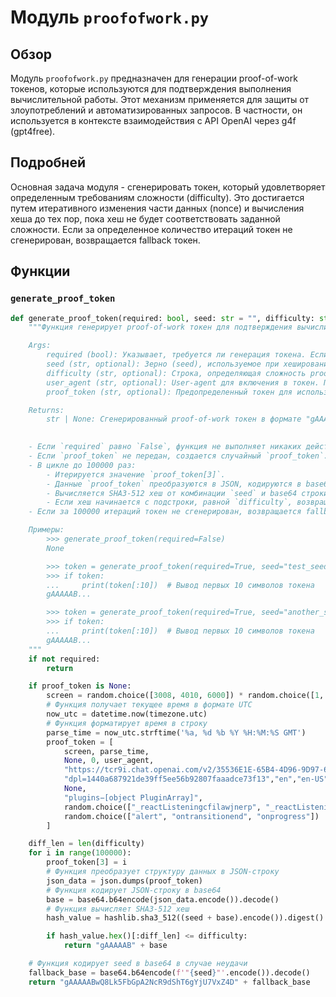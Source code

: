 # Модуль `proofofwork.py`

## Обзор

Модуль `proofofwork.py` предназначен для генерации proof-of-work токенов, которые используются для подтверждения выполнения вычислительной работы. Этот механизм применяется для защиты от злоупотреблений и автоматизированных запросов. В частности, он используется в контексте взаимодействия с API OpenAI через g4f (gpt4free).

## Подробней

Основная задача модуля - сгенерировать токен, который удовлетворяет определенным требованиям сложности (difficulty). Это достигается путем итеративного изменения части данных (nonce) и вычисления хеша до тех пор, пока хеш не будет соответствовать заданной сложности. Если за определенное количество итераций токен не сгенерирован, возвращается fallback токен.

## Функции

### `generate_proof_token`

```python
def generate_proof_token(required: bool, seed: str = "", difficulty: str = "", user_agent: str = None, proof_token: str = None):
    """Функция генерирует proof-of-work токен для подтверждения вычислительной работы.

    Args:
        required (bool): Указывает, требуется ли генерация токена. Если `False`, функция не выполняет никаких действий.
        seed (str, optional): Зерно (seed), используемое при хешировании. По умолчанию "".
        difficulty (str, optional): Строка, определяющая сложность proof-of-work. Токен должен содержать хеш, начинающийся с этой строки. По умолчанию "".
        user_agent (str, optional): User-agent для включения в токен. По умолчанию `None`.
        proof_token (str, optional): Предопределенный токен для использования вместо генерации нового. По умолчанию `None`.

    Returns:
        str | None: Сгенерированный proof-of-work токен в формате "gAAAAAB" + base64 encoded data или fallback токен, если не удалось сгенерировать токен за 100000 итераций. Возвращает `None`, если `required` is `False`.

    
    - Если `required` равно `False`, функция не выполняет никаких действий и возвращает `None`.
    - Если `proof_token` не передан, создается случайный `proof_token`.
    - В цикле до 100000 раз:
        - Итерируется значение `proof_token[3]`.
        - Данные `proof_token` преобразуются в JSON, кодируются в base64.
        - Вычисляется SHA3-512 хеш от комбинации `seed` и base64 строки.
        - Если хеш начинается с подстроки, равной `difficulty`, возвращается сгенерированный токен.
    - Если за 100000 итераций токен не сгенерирован, возвращается fallback токен.

    Примеры:
        >>> generate_proof_token(required=False)
        None

        >>> token = generate_proof_token(required=True, seed="test_seed", difficulty="0000")
        >>> if token:
        ...     print(token[:10])  # Вывод первых 10 символов токена
        gAAAAAB...

        >>> token = generate_proof_token(required=True, seed="another_seed", difficulty="0000", user_agent="Mozilla/5.0")
        >>> if token:
        ...     print(token[:10])  # Вывод первых 10 символов токена
        gAAAAAB...
    """
    if not required:
        return

    if proof_token is None:
        screen = random.choice([3008, 4010, 6000]) * random.choice([1, 2, 4])
        # Функция получает текущее время в формате UTC
        now_utc = datetime.now(timezone.utc)
        # Функция форматирует время в строку
        parse_time = now_utc.strftime('%a, %d %b %Y %H:%M:%S GMT')
        proof_token = [
            screen, parse_time,
            None, 0, user_agent,
            "https://tcr9i.chat.openai.com/v2/35536E1E-65B4-4D96-9D97-6ADB7EFF8147/api.js",
            "dpl=1440a687921de39ff5ee56b92807faaadce73f13","en","en-US",
            None,
            "plugins−[object PluginArray]",
            random.choice(["_reactListeningcfilawjnerp", "_reactListening9ne2dfo1i47", "_reactListening410nzwhan2a"]),
            random.choice(["alert", "ontransitionend", "onprogress"])
        ]

    diff_len = len(difficulty)
    for i in range(100000):
        proof_token[3] = i
        # Функция преобразует структуру данных в JSON-строку
        json_data = json.dumps(proof_token)
        # Функция кодирует JSON-строку в base64
        base = base64.b64encode(json_data.encode()).decode()
        # Функция вычисляет SHA3-512 хеш
        hash_value = hashlib.sha3_512((seed + base).encode()).digest()

        if hash_value.hex()[:diff_len] <= difficulty:
            return "gAAAAAB" + base

    # Функция кодирует seed в base64 в случае неудачи
    fallback_base = base64.b64encode(f'"{seed}"'.encode()).decode()
    return "gAAAAABwQ8Lk5FbGpA2NcR9dShT6gYjU7VxZ4D" + fallback_base